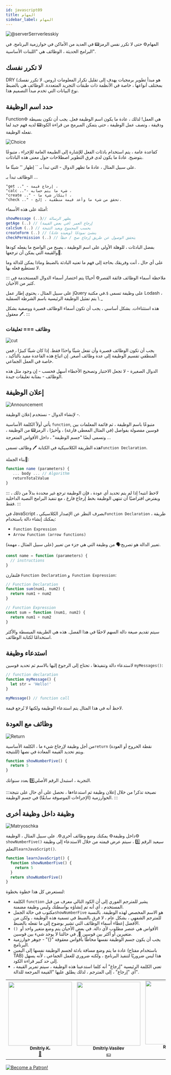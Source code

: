 ```yaml
---
id: javascript09
title: المهام
sidebar_label: المهام
---
```


![@serverSerrverlesskiy](/img/javascript/headers/10.jpg)

المهام⚙️ حتى لا تكرر نفس الرمز📟 في العديد من الأماكن في خوارزمية البرنامج. في البرامج الحديثة ، الوظائف هي "اللبنات الأساسية".

## لا تكرر نفسك

DRY (روس. لا تكرر نفسك) هو مبدأ تطوير برمجيات يهدف إلى تقليل تكرار المعلومات بمختلف أنواعها ، خاصة في الأنظمة ذات طبقات التجريد المتعددة. الوظائف هي بالضبط نوع البيانات التي تخدم مبدأ التصميم هذا.

## حدد اسم الوظيفة

Function⚙️ هي العمل! لذلك ، عادة ما يكون اسم الوظيفة فعل. يجب أن تكون بسيطة ودقيقة ، وتصف عمل الوظيفة ، حتى يتمكن المبرمج من قراءة الكود📟 لديه فهم جيد لما تفعله الوظيفة.

![Choice](https://media.giphy.com/media/VbEloWwOz3QqYBsqIZ/giphy.gif)

كقاعدة عامة ، يتم استخدام بادئات الفعل للإشارة إلى الطبيعة العامة للإجراء ، متبوعًا بتوضيح. عادةً ما يكون لدى فرق التطوير اصطلاحات حول معنى هذه البادئات.

على سبيل المثال ، عادةً ما تظهر الدوال - التي تبدأ بـ `` إظهار '' شيئًا ما.

الوظائف تبدأ بـ ...

```
"get .." - إرجاع قيمة ،
"calc .."- شيء ما يتم حسابه ،
"create .." - ابتكار شيء ما ،
"check .." - تحقق من شيء ما وأعد قيمة منطقية ، إلخ.
```

أمثلة على هذه الأسماء:

```javascript
showMessage (..)// يظهر الرسالة
getAge (..) // إرجاع العمر (في بعض القيمة)
calcSum (..) // يحسب المجموع ويعيد النتيجة
createForm (..) // ينشئ نموذجًا (ويعيده عادةً)
checkPermission (..) // يتحقق الوصول عن طريق إرجاع صح / خطأ
```

بفضل البادئات ، للوهلة الأولى على اسم الوظيفة ، يصبح من الواضح ما يفعله كودها والقيمة التي يمكن أن ترجعها🔄.

على أي حال ، أنت وفريقك بحاجة إلى فهم ما تعنيه البادئة بالضبط وماذا يمكن للدالة وما لا تستطيع فعله بها.

::: ملاحظة أسماء الوظائف فائقة القصر⚙️
أحيانًا يتم اختصار أسماء الدوال المستخدمة في كثير من الأحيان.

على سبيل المثال ، يحتوي إطار عمل jQuery على وظيفة تسمى `$`.في مكتبة Lodash ، يتم تمثيل الوظيفة الرئيسية باسم الشرطة السفلية \ \_

هذه استثناءات. بشكل أساسي ، يجب أن تكون أسماء الوظائف قصيرة ووصفية بشكل معقول 🖊️.
:::

### وظائف === تعليقات

![cut](https://media.giphy.com/media/kf2bxcoZD8UmY/giphy.gif)

يجب أن تكون الوظائف قصيرة وأن تفعل شيئًا واحدًا فقط. إذا كان شيئًا كبيرًا ، فمن المنطقي تقسيم الوظيفة إلى عدة وظائف أصغر. إن اتباع هذه القاعدة مفيد بالتأكيد ، خاصة في العمل الجماعي.

الدوال الصغيرة - لا تجعل الاختبار وتصحيح الأخطاء أسهل فحسب - إن وجود مثل هذه الوظائف - بمثابة تعليقات جيدة.

## إعلان الوظيفة

![Announcement](https://media.giphy.com/media/2A5zHrIPvo8MNnkAXl/giphy.gif)

لإنشاء الدوال - نستخدم إعلان الوظيفة -.

يأتي أولاً الكلمة الأساسية `function`, متبوعًا باسم الوظيفة ، ثم قائمة المعلمات بين قوسين مفصولة بفواصل (في المثال المعطى فارغة) ، وأخيرًا ، الرمز📟 من الوظيفة ، وتسمى أيضًا "جسم الوظيفة" ، داخل الأقواس المتعرجة ...

هذه الطريقة الكلاسيكية في الكتابة 🖊️ وظائف تسمى`Function Declaration`.

بناء الجملة📖:

```javascript
function name (parameters) {
   ... body ... // Algorithm
   returnTotalValue
}
```

::: لاحظ انتبه!
إذا لم يتم تحديد أي عودة ، فإن الوظيفة ترجع غير محددة بدلاً من ذلك ، ويفترض افتراضيًا أن تنتهي الوظيفة بخط إرجاع فارغ ، مع تنفيذ البرامج النصية الداخلية فقط.
:::

في JavaScript ، بصرف النظر عن الإصدار الكلاسيكي`Function Declaration` طريقة ، يمكنك إنشاء دالة باستخدام:

- `Function Expression`
- `Arrow Function (arrow functions)`

تعبير الدالة هو تصريح🗣️ من وظيفة التي هي جزء من تعبير (على سبيل المثال ، مهمة).

```javascript
const name = function (parameters) {
  // instructions
}
```

فلنقارن `Function Declaration` و` Function Expression`:

```javascript
// Function Declaration
function sum(num1, num2) {
  return num1 + num2
}

// Function Expression
const sum = function (num1, num2) {
  return num1 + num2
}
```

سيتم تقديم صيغة دالة السهم لاحقًا في هذا الفصل. هذه هي الطريقة المبسطة والأكثر استخدامًا لكتابة الوظائف.

## استدعاء وظيفة

لاستدعاء دالة وتنفيذها ، تحتاج إلى الرجوع إليها بالاسم ثم تحديد قوسين `myMessages()`:

```javascript
// function declaration
function myMessage() {
  let str = 'Hello!'
}

myMessage() // function call
```

لاحظ أنه في هذا المثال يتم استدعاء الوظيفة ولكنها لا تُرجع قيمة.

## وظائف مع العودة

![Return](https://media.giphy.com/media/Y08bx6Fea1BafzTlvc/giphy.gif)

من أجل وظيفة لإرجاع شيء ما ، الكلمة الأساسية`return` (نقطة الخروج أو العودة للنتيجة) ويتم تحديد القيمة المعادة في نصها.

```jsx live
function showNumberFive() {
  return 5
}
```

التجربة ، استبدل الرقم الأصلي9️⃣ بعدد سنواتك.

:::نصيحة تذكر!
من خلال إعلان وظيفة ثم استدعاءها ، نحصل على أي حال على نتيجة الخوارزمية (الإجراءات الموصوفة سابقًا) في جسم الوظيفة.
:::

## وظيفة داخل وظيفة أخرى

![Matryoschka](https://media.giphy.com/media/bFhSvsdyaCy4g0d2lU/giphy.gif)

داخل وظيفة⚙️ يمكنك وضع وظائف أخرى⚙️. على سبيل المثال ، الوظيفة⚙️ `showNumberFive()` سيعيد الرقم 5️⃣ ، سيتم عرض قيمته من خلال الاستدعاء إلى وظيفة التعلم`learnJavaScript()`.

```jsx live
function learnJavaScript() {
  function showNumberFive() {
    return 5
  }
  return showNumberFive()
}
```

لنستعرض كل هذا خطوة بخطوة:

- الكلمة `function` يشير للمترجم الفوري إلى أن الكود التالي معرف من قبل المستخدم ، أي أنه تم إنشاؤه بواسطتك وليس وظيفة مضمنة.
- مكتوب في حالة الجمل`showNumberFive` ​​هو الاسم المخصص لهذه الوظيفة. بالنسبة للمترجم الشفهي ، بشكل عام ، لا فرق بالضبط في تسمية هذه الوظيفة ، ولكن من الأفضل إعطاء أسماء الوظائف التي تشير بوضوح إلى ما تفعله بالضبط.
- `() `الأقواس هي عنصر مطلوب لأي دالة. في بعض الأحيان يتم وضع متغير واحد أو متغيرين أو أكثر بين قوسين 🔔, في حالتنا لا يوجد شيء بين قوسين.
- يجب أن يكون جسم الوظيفة نفسها محاطًا بأقواس معقوفة "{}" - جوهر خوارزمية البرنامج.
- عادة ما يتم وضع مسافة بادئة لجسم الوظيفة نفسها إلى اليمين (باستخدام مفتاح TAB) هذا ليس ضروريًا لتنفيذ البرنامج ، ولكنه ضروري للعمل الجماعي ، لأنه يسهل إلى حد كبير قراءة الكود.
- تعني الكلمة الرئيسية "إرجاع" أنه كلما استدعينا هذه الوظيفة ، سيتم تمرير القيمة ، أي "إرجاع" ، إلى المترجم ، لذلك يطلق عليها "القيمة المرجعة للدالة".

<!-- Еще один пример 👇 :

```jsx live
function sum() {
  let x = 10
  let y = 20
  let z = x + y // Алгоритм
  return z
}
```

In the function `sum ()`, the variables `x` and` y` with values are declared, the variable 🔔 `z` is declared and, according to the given algorithm, we perform the calculation (addition of 2 numbers), and the result is output through` return`.

If necessary, you can call the function При several times. For example, assign our function to the value of two different variables:

javascript
let x1 = sum ()

let y1 = sum ()
``

This example clearly shows one of the main purposes of functions⚙️: getting rid of code duplication! A function⚙️ can be run multiple times in different places in your code📟. ->

## Parameters and function arguments

![couple](https://media.giphy.com/media/3o7TKO3AC2o5cOkZfG/giphy.gif)

Let's declare🗣️ one more function но, but with a variable in parentheses.
When the function also contains the variable 🔔 in brackets, we will call it a formal parameter (undefined in advance, we do not know what the value of x will be). Most functions⚙️ will have parameters, but sometimes we will come across functions⚙️ without them.

```javascript
function addThree(x) {
  return x + 3
}
```

After the declaration🗣️ of the function⚙️ and its parameters, we can call (run) the "code block" with a specific value (for example: 5).
We will call this assignment an argument:

```javascript
addThree(5)

// Answer: 8
```

In our example, the number 5️⃣ is the function argument - a specific value passed into the function⚙️.
As soon as our function⚙️ received its argument, it immediately assigned its value to the variable x (which is a formal parameter of our function⚙️).

### Code example📟:

Experiment 👇:

```jsx live
function learnJavaScript() {
  function addThree(x) {
    return x + 3
  }

  return addThree(5)
}
```

### Difference between parameters and arguments

![Dedefencce](https://media.giphy.com/media/l41YkuPROHQj0fjRS/giphy.gif)

Consists of the following:

`argument` is a specific value that we" passed "to the function⚙️ when calling it in parentheses. This value or set of values is assigned to the formal parameters of this function⚙️.

`parameter` is the name of a variable 🔔 specified in the function declaration and waiting to be assigned a specific value at the time of the function call. The value assigned to the parameter is the argument.

Many programmers use these terms (argument and parameter) interchangeably, but we understood the difference.

## Example:

![Mathematics](https://media.giphy.com/media/3o7btPCcdNniyf0ArS/giphy.gif)

Let's try to declare🗣️ a function по for calculating on two sides of the rectangle perimeter, the parameters of which will expect two 2️⃣ numbers as their value. Please note that if you have more than one parameter, then they must be separated from each other with a comma.

```jsx live
function learnJavaScript() {
  function calcPrym(x, y) {
    return 2 * x + 2 * y
  }
  return calcPrym(7, 4)
}
```

When we call this function⚙️, we will have to give it two 2️⃣ numbers as arguments - the values of the sides of a particular rectangle (separated from each other by a comma):

```javascript
calcPrym(7, 8)

// Answer: 30
```

Oh, thanks a lot, computer🖥️!

By passing other values to the function⚙️, it will immediately calculate the perimeters of other rectangles as well.

:::info Once again!
One of the main purposes of functions⚙️ is to get rid of code duplication📟 and the ability to call them multiple times to solve your problems.
:::

## Built-in functions

![Integration](https://media.giphy.com/media/F0NHdHQRjr9f2/giphy.gif)

### console.log()

![Secret](https://media.giphy.com/media/l1J9BGJOQMbkbpWVy/giphy.gif)

A way to output (log) debug information to the console only for developers (users will not be able to see it; as you know, most people are not even aware of the existence of the console itself, and not that about secret "logs"!).

Press the keyboard shortcut `Ctrl + Shift + I` in the Google Chrome browser and type in the` Console` tab:

```javascript
console.log('Top Secret! For Developers Only!')
```

As the name of the function⚙️ implies, we print the "log" (that is, information about the system operation) to the console; developers use this good superpower all the time. For example, when you had error messages, you saw exactly this in the console - the interpreter gave ("logged") information about the system operation to the console so that you could read and correct the necessary parameters. In a word, a very useful thing. You will have to resort to using `console.log ()` more than once or twice 2️⃣, so remember this function⚙️!

Enter the following commands line by line:

```javascript
console.log ('Print any message you want')
console.log ('just put some' + 'string here)
let myMessage = 'You can also use variables as an argument!'
console.log (myMessage)s
```

While you're playing with the console logs, I'll show you another trick. Our good old friend - backslash will help me to do it!

With its assistance, `\ n` you can split your code📟 line by line. Try it yourself!
Enter the following commands line by line:

```javascript
console.log('You can split any text  n into many  n lines.')
console.log('Here is the first.  nAnd here is the 2nd.  n3-i  n4-i  n5-i!')
```

This `\ n` thing actually has many useful practical uses. For example, you can draw a bear in the [ASCII] encoding (https://ru.wikipedia.org/wiki/ASCII) in the console. Type in the console:

```javascript
console.log("c ___ c  n /. \\ n \\ _ T _ /  n / '' \\ n (/. \\)  n / '; -;' \\ n () /   () ")
```

Is it clear why this is so?

Each `\ n` specifies a transition to a new line, so that subsequent characters seem to" go down "below, and voila! We have made a significant contribution to the development of society by drawing a cute bear!

### Math.random()

![Random](https://media.giphy.com/media/3o6ozoD1ByqYv7ARIk/giphy.gif)

Another useful built-in function⚙️: `Math.random()`. Please note that, unlike the previous ones, the name of this function⚙️ begins with an uppercase letter `M`. There is a reason for this, the uppercase and lowercase letters in JavaScript differ in their internal codes📟. In every language👅, be it Russian, English or JavaScript, there are always some exceptions to the rule. This is one of them. All other variables and functions⚙️ that you come across should be written with a lowercase letter. Remember that register is important, and if the name `Math.random()` starts with `math`, then the function⚙️ simply won't run!

```jsx live
function learnJavaScript() {
  return Math.random()
}
```

A new number every time! The function returns a random real number between 0 and 1.

Let's update the equation 👇:

```jsx live
function learnJavaScript() {
  return Math.random() * 100
}
```

If you suddenly need a random number in the range of 0 to 100, then this function will be very useful to you.

### Math.floor()

![Floor](https://media.giphy.com/media/uTAZTQi8dX1VGa4pXT/giphy.gif)

This function⚙️ takes a number or digit5️⃣ as an argument and then rounds them down.

```javascript
Math.floor(10.7) // 10
Math.floor(4.8) // 4
Math.floor(14.19723) // 14
```

```jsx live
function learnJavaScript() {
  return Math.floor(10.7)
}
```

### Math.round()

![rounding](https://media.giphy.com/media/g4G287ogD1fmgqwVjS/giphy.gif)

`Math.round (x)` vice versa to the nearest integer, without any tenths after the decimal point.

```javascript
Math.round(10.7) // 11
Math.round(4.8) // 5
Math.round(14.19) // 14
```

```jsx live
function learnJavaScript() {
  return Math.round(10.7)
}
```

### .toUpperCase() / .toLowerCase()

![Words](https://media.giphy.com/media/Utt80M7ucSJyiGdbLi/giphy.gif)

Have you EVER noticed THAT SOME messages ARE TOO MANY CAPITAL WORDS?
Well, that’s what we’ll learn now.

You can easily take any string and return its new version, separated by uppercase 🖊️ letters (i.e. upper / lower case), using the built-in method `.toUpperCase() / .toLowerCase()`. And, accordingly, you can return any string in lowercase letters (that is, in lowercase).

Remember that a method is just a function, attached to the object described, in this case a generic string.

It works like this, `.toUpperCase()` in uppercase 🖊️ letters 👇:

```jsx live
function learnJavaScript() {
  return 'I like pizza!'.toUpperCase()
}
```

And `.toLowerCase()` in lowercase:

```jsx live
function learnJavaScript() {
  return 'LISTEN, WELL ENOUGH YOU SHOULD ALREADY.'.toLowerCase()
}
```

## Now all together!

![Mix](https://media.giphy.com/media/WTdOnTQJwTHmhifwGE/giphy.gif)

Let's try to mix a small cocktail from the functions we just learned⚙️.

```jsx live
function learnJavaScript() {
  // randomNumber - a random number from 0 to 1
  let randomNumber = Math.random()
  // Multiply our random number by 100 to get a number between [0; 100] by shifting the comma 2 places to the right
  let number100 = randomNumber * 100
  // Use Math.floor () to round TO THE LOWER SIDE
  let task = 'A number between 0 and 100 was selected:'
  let numberBig = Math.floor(number100)
  // Outputting the result
  return task + numberBig
}
```

Hopefully, none of the above turned out to be a difficult task for you, and you understand everything. If not, then take your time to review each line and comments to it.

## Arrow Function (arrow functions)

![Arrow](https://media.giphy.com/media/xT9IgAakXAITtXIWje/giphy.gif)

There is an even simpler and concise syntaxтакс for creating functions⚙️, which is often better than other kinds.

So, the classic version of writing 🖊️ function⚙️:

Function Declaration:

```javascript
function func1(arg1, arg2, ...argN) {
  return expression
}
```

Function Expression:

```javascript
let func1 = function (arg1, arg2, ...argN) {
  return expression
}
```

Such code📟 creates a function⚙️ `func1` with arguments `arg1, .. argN` and calculates `expression` - a set of actions of the algorithm on the right side using them, returning the result of calculations through the keyword` return`.

Now let's use the `Arrow functions`:

```javascript
let func1 = (arg1, arg2, ...argN) => expression
```

In other words, this is a shorter version of such a notation 🖊️.

:::note How!
`=>` we have replaced `{return ...}` on the right side and allowed us not to write the keyword `function` on the left side!
:::

Let's take a look at a concrete example 👇:

```jsx live
function learnJavaScript() {
  // The original form of the function for adding 2 numbers
  let calcSum1 = function (a, b) {
    return a + b
  }
  // Arrow form (no word `function` and` return`)
  let calcSum2 = (a, b) => a + b

  return calcSum1(5, 2) + ' или ' + calcSum2(5, 2) // 7 or 7
}
```

Both options are correct! `function` is almost never used in modern writing of code📟, so use arrow functions!

### Only one argument

![only one](https://media.giphy.com/media/3o6MbjZirZUc6cYpz2/giphy.gif)

If we have only one argument, then the parentheses around the parameters can be omitted, making the notation even shorter `let num2 = n => n * 2`

```jsx live
function learnJavaScript() {
  // The original form of the function for adding 2 numbers:
  let num1 = function (n) {
    return n * 2
  }

  // remove the parentheses around n
  let num2 = (n) => n * 2 // prettier-ignore

  return num1(7) + ' или ' + num2(7) // 14
}
```

### If there are no arguments

![no](https://media.giphy.com/media/LOEI8jsNKPmzdJYvhJ/giphy.gif)

If there are no arguments, then to avoid double `==`, use `empty parentheses` 👇:

```jsx live
function learnJavaScript() {
  let messHello = () => 'Hello!'

  return messHello()
}
```

The arrow functions are convenient and very compact!

## Self-Executing Functions (IIFE)

![Start](https://media.giphy.com/media/xTiTnmeJ1bBGONMCBy/giphy.gif)

`Immediately Invoked Function Expression` is a JavaScript function that is executed immediately after it has been defined. JavaScript allows you to create, in addition to ordinary and arrow functions, also anonymous functions⚙️ that play an important role in JavaScript.

### Anonymous functions

![Anonym](https://media.giphy.com/media/m3lszq64i1k2s/giphy.gif)

If after `function` there is a name - the function⚙️ is named, otherwise anonymous.
Anonymous functions⚙️ are often created and run immediately. Another important difference is that named functions are⚙️ declared🗣️ and anonymous functions are created using the function statement.

Type the following code in the Google Chrome console:

```
(function (num1, num2) {
  return num1 + num2
})(7, 4)
```

Self-invocation is created by parentheses at the end of a function⚙️ that tell the interpreter to run that function⚙️ immediately.

## Conclusion

![conclusion](https://media.giphy.com/media/8Bksh0hra9RcZcSNSO/giphy.gif)

By understanding arrow and normal functions⚙️, you can pass functions to variable objects🔔 and rebuild your code📟 in modules. Functions of this kind can also be used to create and return🔄 other functions⚙️. Here we are already talking about closure, which we will talk about in the next series.

## Problems?

![Problem](https://media.giphy.com/media/xTiTnGeUsWOEwsGoG4/giphy.gif)

Write to [Discord](https://discord.gg/6GDAfXn) chat.

## Questions:

![Question](https://media.giphy.com/media/l0HlRnAWXxn0MhKLK/giphy.gif)

How is a function declared?

1. function name (parameters, separated by commas) {
   // body, function code
   }
2. procedure name (parameters) {
   // body, function code
   }
3. let name (s) {}

Exit or return point of result in function?

1. `Esc`
2. `return`
3. `Hello`

The `return` keyword inside the function body:

1. mandatory
2. optional
3. differently

The function is given

```javascript
function addThree(x) {
  return x + 3
}

addThree(20)
```

Define a formal parameter:

1. `20`
2. `x`
3. `x + 3`

The function is given

```javascript
function addThree(x) {
  return x + 3
}

addThree(20)
```

Define an argument:

1. `20`
2. `x`
3. `x + 3`

Where is the built-in function?

1. `console.log()`
2. `myMessage()`
3. `return ()`

What syntax do arrow functions use?

1. `Forward()`
2. `=>`
3. `go.Arrow`

Using arrow functions allows?

1. Write code more compact and safer
2. Increases the structure of the code
3. Allows using new variables

A self-executing function is

1. A function that is executed immediately after it has been defined
2. Built-in function in JavaScript
3. This is a common procedure that performs a sequence of commands

In order to understand how much you learned this lesson, take the test on the [mobile application](http://onelink.to/njhc95) of our school on this topic.

![JS Camp](/img/app.jpg)

## Links

1. [MDN web docs - Function](https://developer.mozilla.org/ru/docs/Web/JavaScript/Reference/Global_Objects/Function)
2. [Learn.javascript.ru - Статья "Функции"](https://learn.javascript.ru/function-basics)
3. [Learn.javascript.ru - Статья "Функции-стрелки"](https://learn.javascript.ru/arrow-functions-basics)
4. [Анонимные и самовыполняющиеся функции в JavaScript](https://webformyself.com/anonimnye-i-samovypolnyayushhiesya-funkcii-v-javascript/)
5. [Developer.mozilla.org - Статья "Math"](https://developer.mozilla.org/ru/docs/Web/JavaScript/Reference/Global_Objects/Math)
6. [Developer.mozilla.org - Статья "Стрелочные функции"](https://developer.mozilla.org/ru/docs/Web/JavaScript/Reference/Functions/Arrow_functions)
7. [Basicweb.ru - Статья "JavaScript функции"](https://basicweb.ru/javascript/js_function.php)
8. [Javascript.ru - Статья "Функции"](https://javascript.ru/basic/functions)
9. [Code for Teens: The Perfect Beginner's Guide to Programming, Volume 1: Javascript - Jeremy Moritz](https://www.amazon.com/Code-Teens-Beginners-Programming-Javascript-ebook/dp/B07FCTLVPC)

## Contributors ✨

Thanks goes to these wonderful people ([emoji key](https://allcontributors.org/docs/en/emoji-key)):

<!-- ALL-CONTRIBUTORS-LIST:START - Do not remove or modify this section -->
<!-- prettier-ignore-start -->
<!-- markdownlint-disable -->
<table>
  <tr>
    <td align="center"><a href="https://github.com/KoDim-React"><img src="https://avatars1.githubusercontent.com/u/72087863?v=4?s=200" width="200px;" alt=""/><br /><sub><b>Dmitriy K.</b></sub></a><br /><a href="#mentoring-KoDim-React" title="Mentoring">📖</a></td>
    <td align="center"><a href="https://fullstackserverless.github.io/"><img src="https://avatars0.githubusercontent.com/u/6774813?v=4?s=200" width="200px;" alt=""/><br /><sub><b>Dmitriy Vasilev</b></sub></a><br /><a href="#financial-gHashTag" title="Financial">💵</a></td>
    <td align="center"><a href="https://github.com/Resoner2005"><img src="https://avatars1.githubusercontent.com/u/75675814?v=4?s=200" width="200px;" alt=""/><br /><sub><b>Resoner2005</b></sub></a><br /><a href="https://github.com/gHashTag/react-native-village/issues?q=author%3AResoner2005" title="Bug reports">🐛 🎨 🖋</a></td>
    <td align="center"><a href="https://github.com/Navernoss"><img src="https://avatars0.githubusercontent.com/u/75784137?v=4?s=200" width="200px;" alt=""/><br /><sub><b>Navernoss</b></sub></a><br /><a href="#content-Navernoss" title="Content">🖋 🐛 🎨 </a></td>
  </tr>

</table>

<!-- markdownlint-restore -->
<!-- prettier-ignore-end -->

<!-- ALL-CONTRIBUTORS-LIST:END -->

[![Become a Patron!](/img/logo/patreon.jpg)](https://www.patreon.com/bePatron?u=31769291)

```

```
